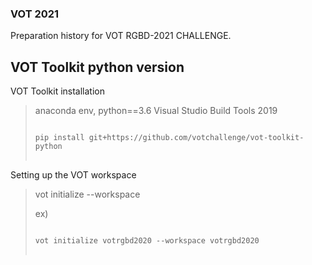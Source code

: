 ### VOT 2021

Preparation history for VOT RGBD-2021 CHALLENGE.

VOT Toolkit python version
-------------------------------------
VOT Toolkit installation
>
> anaconda env, python==3.6
> Visual Studio Build Tools 2019
> 
> <pre>
> <code>
> pip install git+https://github.com/votchallenge/vot-toolkit-python
> </code>
> </pre>



Setting up the VOT workspace
>
> vot initialize <stack-name> --workspace <work-space-path>
>  
> ex)
> <pre>
> <code>
> vot initialize votrgbd2020 --workspace votrgbd2020
> </code>
> </pre>
>
